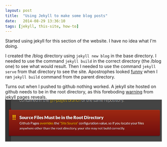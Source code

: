 ```yaml
---
layout: post
title:  "Using Jekyll to make some blog posts"
date:   2014-08-29 13:36:10
tags: [jekyll, this-site, how-to]
---
```


Started using jekyll for this section of the website.  I have no idea what I'm doing.

I created the /blog directory using `jekyll new blog` in the base directory.
I needed to use the command `jekyll build` in the correct directory (the /blog one) to see what would result.
Then I needed to use the command `jekyll serve` from that directory to see the site.
Apostrophes looked [funny][1] when I ran `jekyll build` command from the parent directory.

Turns out when I pushed to github nothing worked.
A jekyll site hosted on github needs to be in the root directory,
as this foreboding [warning][2] from jekyll pages reveals.
![put it in the root](/img/jekyll-on-root.png)

[1]: https://github.com/jekyll/jekyll/issues/1891
[2]: http://jekyllrb.com/docs/github-pages/#project-pages
